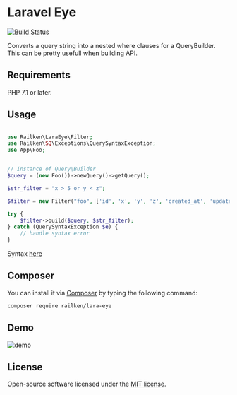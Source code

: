 # Laravel Eye

[![Build Status](https://travis-ci.org/railken/lara-eye.svg?branch=master)](https://travis-ci.org/railken/lara-eye)

Converts a query string into a nested where clauses for a QueryBuilder. This can be pretty usefull when building API.

## Requirements

PHP 7.1 or later.

## Usage

```php

use Railken\LaraEye\Filter;
use Railken\SQ\Exceptions\QuerySyntaxException;
use App\Foo;


// Instance of Query\Builder
$query = (new Foo())->newQuery()->getQuery();

$str_filter = "x > 5 or y < z";

$filter = new Filter("foo", ['id', 'x', 'y', 'z', 'created_at', 'updated_at']);

try {
    $filter->build($query, $str_filter);
} catch (QuerySyntaxException $e) {
    // handle syntax error
}


```

Syntax [here](https://github.com/railken/search-query)

## Composer

You can install it via [Composer](https://getcomposer.org/) by typing the following command:

```bash
composer require railken/lara-eye
```

## Demo

![demo](https://raw.githubusercontent.com/railken/lara-eye/master/demo/demo.gif)

## License

Open-source software licensed under the [MIT license](https://opensource.org/licenses/MIT).
